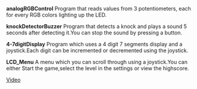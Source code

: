 **analogRGBControl**
Program that reads values from 3 potentiometers, each for every RGB colors lighting up the LED.

**knockDetectorBuzzer**
Program that detects a knock and plays a sound 5 seconds after detecting it.You can stop the sound by pressing a button.

**4-7digitDisplay**
Program which uses a 4 digit 7 segments display and a joystick.Each digit can be incremented or decremented using the joystick.

**LCD_Menu**
A menu which you can scroll through using a joystick.You can either Start the game,select the level in the settings or view the highscore.

[Video](https://drive.google.com/file/d/1F1OlYhvx90mrut-sIPqMtfudCj68cjOV/view?usp=sharing)
